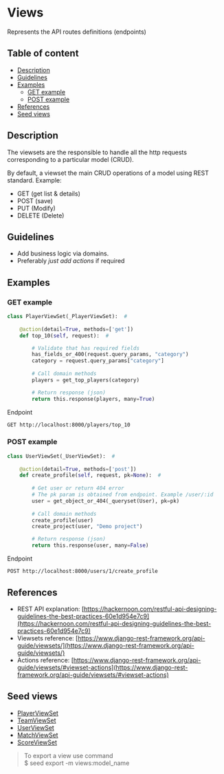 # Views

Represents the API routes definitions (endpoints)

## Table of content

-  [Description](#description)
-  [Guidelines](#guidelines)
-  [Examples](#examples)
    - [GET example](#get-example)
    - [POST example](#post-example)
-  [References](#references)
-  [Seed views](#seed-views)

## Description

The viewsets are the responsible to handle all the http requests corresponding to a particular model (CRUD).

By default, a viewset the main CRUD operations of a model using REST standard. Example: 

-  GET (get list & details)
-  POST (save)
-  PUT (Modify)
-  DELETE (Delete)

## Guidelines

-  Add business logic via domains.
-  Preferably *just add actions* if required

## Examples

### GET example

```python
class PlayerViewSet(_PlayerViewSet):  #
    
    @action(detail=True, methods=['get'])
    def top_10(self, request):  #

        # Validate that has required fields
        has_fields_or_400(request.query_params, "category")
        category = request.query_params["category"]
        
        # Call domain methods
        players = get_top_players(category)

        # Return response (json)
        return this.response(players, many=True)
```

Endpoint
```
GET http://localhost:8000/players/top_10
```

### POST example

```python
class UserViewSet(_UserViewSet):  #
    
    @action(detail=True, methods=['post'])
    def create_profile(self, request, pk=None):  #
    
        # Get user or return 404 error
        # The pk param is obtained from endpoint. Example /user/:id
        user = get_object_or_404(_queryset(User), pk=pk)
 
        # Call domain methods
        create_profile(user)
        create_project(user, "Demo project")

        # Return response (json)
        return this.response(user, many=False)
```

Endpoint
```
POST http://localhost:8000/users/1/create_profile
```

## References

-  REST API explanation: [https://hackernoon.com/restful-api-designing-guidelines-the-best-practices-60e1d954e7c9](https://hackernoon.com/restful-api-designing-guidelines-the-best-practices-60e1d954e7c9)
-  Viewsets reference: [https://www.django-rest-framework.org/api-guide/viewsets/](https://www.django-rest-framework.org/api-guide/viewsets/)
-  Actions reference: [https://www.django-rest-framework.org/api-guide/viewsets/#viewset-actions](https://www.django-rest-framework.org/api-guide/viewsets/#viewset-actions)

## Seed views

-  [PlayerViewSet](../seed/views/players.py)
-  [TeamViewSet](../seed/views/teams.py)
-  [UserViewSet](../seed/views/users.py)
-  [MatchViewSet](../seed/views/matches.py)
-  [ScoreViewSet](../seed/views/scores.py)

> To export a view use command \
> $ seed export -m views:model_name
